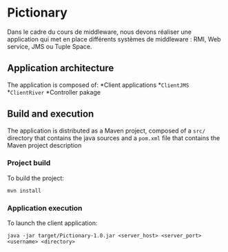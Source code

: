 # Pictionary
Dans le cadre du cours de middleware, nous devons réaliser une application
qui met en place différents systèmes de middleware : RMI, Web service, JMS ou Tuple Space.

## Application architecture
The application is composed of:
*Client applications
	*`ClientJMS`
	*`ClientRiver`
*Controller pakage
## Build and execution
The application is distributed as a Maven project, composed of a
`src/` directory that contains the java sources and a `pom.xml` file
that contains the Maven project description

### Project build

To build the project:

    mvn install
	
### Application execution

To launch the client application:

	java -jar target/Pictionary-1.0.jar <server_host> <server_port> <username> <directory>
	